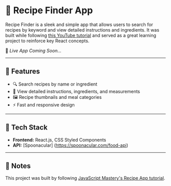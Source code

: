 # 🍳 Recipe Finder App

Recipe Finder is a sleek and simple app that allows users to search for recipes by keyword and view detailed instructions and ingredients. It was built while following [this YouTube tutorial](https://www.youtube.com/watch?v=xc4uOzlndAk&t=100s) and served as a great learning project to reinforce key React concepts.

🔗 *Live App Coming Soon...*

---

## 🚀 Features

- 🔍 Search recipes by name or ingredient
- 📖 View detailed instructions, ingredients, and measurements
- 🖼️ Recipe thumbnails and meal categories
- ⚡ Fast and responsive design

---

## 🧰 Tech Stack

- **Frontend:** React.js, CSS Styled Components
- **API:** [Spoonacular] (https://spoonacular.com/food-api)

---

## 📝 Notes

This project was built by following [JavaScript Mastery's Recipe App tutorial](https://www.youtube.com/watch?v=xc4uOzlndAk&t=100s).
